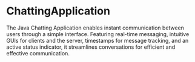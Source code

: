 # ChattingApplication
The Java Chatting Application enables instant communication between users through a simple interface. Featuring real-time messaging, intuitive GUIs for clients and the server, timestamps for message tracking, and an active status indicator, it streamlines conversations for efficient and effective communication.
